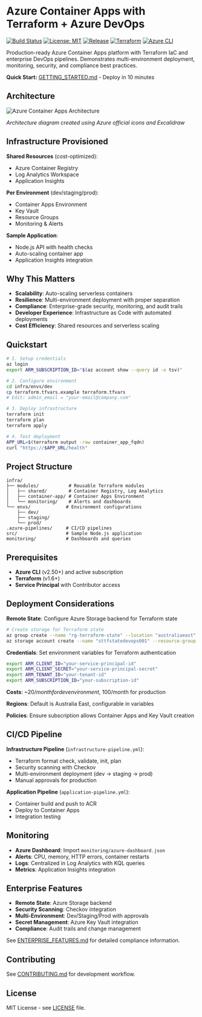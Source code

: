 # Azure Container Apps with Terraform + Azure DevOps

[![Build Status](https://dev.azure.com/your-org/your-project/_apis/build/status/infrastructure-pipeline?branchName=main)](https://dev.azure.com/your-org/your-project/_build/latest?definitionId=1&branchName=main)
[![License: MIT](https://img.shields.io/badge/License-MIT-yellow.svg)](https://opensource.org/licenses/MIT)
[![Release](https://img.shields.io/github/v/release/Simodalstix/Azure-devops-container-apps?include_prereleases)](https://github.com/Simodalstix/Azure-devops-container-apps/releases)
[![Terraform](https://img.shields.io/badge/Terraform-1.6.0+-623CE4.svg)](https://www.terraform.io/)
[![Azure CLI](https://img.shields.io/badge/Azure%20CLI-2.50+-0078D4.svg)](https://docs.microsoft.com/en-us/cli/azure/)

Production-ready Azure Container Apps platform with Terraform IaC and enterprise DevOps pipelines. Demonstrates multi-environment deployment, monitoring, security, and compliance best practices.

**Quick Start:** [GETTING_STARTED.md](GETTING_STARTED.md) - Deploy in 10 minutes

## Architecture

![Azure Container Apps Architecture](diagrams/azure-devops-containers-diagram.png)

*Architecture diagram created using Azure official icons and Excalidraw*

## Infrastructure Provisioned

**Shared Resources** (cost-optimized):

- Azure Container Registry
- Log Analytics Workspace
- Application Insights

**Per Environment** (dev/staging/prod):

- Container Apps Environment
- Key Vault
- Resource Groups
- Monitoring & Alerts

**Sample Application**:

- Node.js API with health checks
- Auto-scaling container app
- Application Insights integration

## Why This Matters

- **Scalability**: Auto-scaling serverless containers
- **Resilience**: Multi-environment deployment with proper separation
- **Compliance**: Enterprise-grade security, monitoring, and audit trails
- **Developer Experience**: Infrastructure as Code with automated deployments
- **Cost Efficiency**: Shared resources and serverless scaling

## Quickstart

```bash
# 1. Setup credentials
az login
export ARM_SUBSCRIPTION_ID="$(az account show --query id -o tsv)"

# 2. Configure environment
cd infra/envs/dev
cp terraform.tfvars.example terraform.tfvars
# Edit: admin_email = "your-email@company.com"

# 3. Deploy infrastructure
terraform init
terraform plan
terraform apply

# 4. Test deployment
APP_URL=$(terraform output -raw container_app_fqdn)
curl "https://$APP_URL/health"
```

## Project Structure

```
infra/
├── modules/           # Reusable Terraform modules
│   ├── shared/        # Container Registry, Log Analytics
│   ├── container-app/ # Container Apps Environment
│   └── monitoring/    # Alerts and dashboards
└── envs/             # Environment configurations
    ├── dev/
    ├── staging/
    └── prod/
.azure-pipelines/     # CI/CD pipelines
src/                  # Sample Node.js application
monitoring/           # Dashboards and queries
```

## Prerequisites

- **Azure CLI** (v2.50+) and active subscription
- **Terraform** (v1.6+)
- **Service Principal** with Contributor access

## Deployment Considerations

**Remote State**: Configure Azure Storage backend for Terraform state

```bash
# Create storage for Terraform state
az group create --name "rg-terraform-state" --location "australiaeast"
az storage account create --name "sttfstatedevops001" --resource-group "rg-terraform-state" --location "australiaeast" --sku "Standard_LRS"
```

**Credentials**: Set environment variables for Terraform authentication

```bash
export ARM_CLIENT_ID="your-service-principal-id"
export ARM_CLIENT_SECRET="your-service-principal-secret"
export ARM_TENANT_ID="your-tenant-id"
export ARM_SUBSCRIPTION_ID="your-subscription-id"
```

**Costs**: ~$20/month for dev environment, ~$100/month for production

**Regions**: Default is Australia East, configurable in variables

**Policies**: Ensure subscription allows Container Apps and Key Vault creation

## CI/CD Pipeline

**Infrastructure Pipeline** (`infrastructure-pipeline.yml`):

- Terraform format check, validate, init, plan
- Security scanning with Checkov
- Multi-environment deployment (dev → staging → prod)
- Manual approvals for production

**Application Pipeline** (`application-pipeline.yml`):

- Container build and push to ACR
- Deploy to Container Apps
- Integration testing

## Monitoring

- **Azure Dashboard**: Import `monitoring/azure-dashboard.json`
- **Alerts**: CPU, memory, HTTP errors, container restarts
- **Logs**: Centralized in Log Analytics with KQL queries
- **Metrics**: Application Insights integration

## Enterprise Features

- **Remote State**: Azure Storage backend
- **Security Scanning**: Checkov integration
- **Multi-Environment**: Dev/Staging/Prod with approvals
- **Secret Management**: Azure Key Vault integration
- **Compliance**: Audit trails and change management

See [ENTERPRISE_FEATURES.md](ENTERPRISE_FEATURES.md) for detailed compliance information.

## Contributing

See [CONTRIBUTING.md](CONTRIBUTING.md) for development workflow.

## License

MIT License - see [LICENSE](LICENSE) file.
